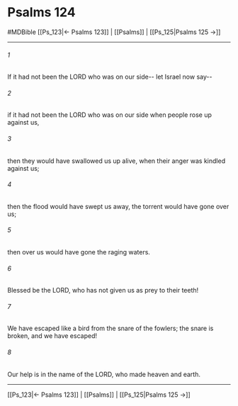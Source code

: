 # Psalms 124
#MDBible
[[Ps_123|← Psalms 123]] | [[Psalms]] | [[Ps_125|Psalms 125 →]]

***

###### 1 
If it had not been the LORD who was on our side-- let Israel now say-- 

###### 2 
if it had not been the LORD who was on our side when people rose up against us, 

###### 3 
then they would have swallowed us up alive, when their anger was kindled against us; 

###### 4 
then the flood would have swept us away, the torrent would have gone over us; 

###### 5 
then over us would have gone the raging waters. 

###### 6 
Blessed be the LORD, who has not given us as prey to their teeth! 

###### 7 
We have escaped like a bird from the snare of the fowlers; the snare is broken, and we have escaped! 

###### 8 
Our help is in the name of the LORD, who made heaven and earth. 

***

[[Ps_123|← Psalms 123]] | [[Psalms]] | [[Ps_125|Psalms 125 →]]

